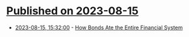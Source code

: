 # [Published on 2023-08-15](index.md)

* [2023-08-15, 15:32:00](https://slashdot.org/story/23/08/15/1532254/how-bonds-ate-the-entire-financial-system?utm_source=rss1.0mainlinkanon&utm_medium=feed) - [How Bonds Ate the Entire Financial System](https://slashdot.org/story/23/08/15/1532254/how-bonds-ate-the-entire-financial-system?utm_source=rss1.0mainlinkanon&utm_medium=feed)
